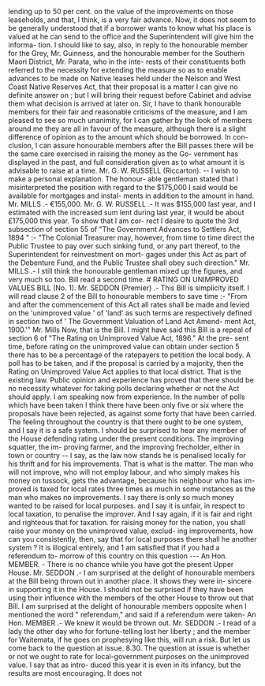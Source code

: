 lending up to 50 per cent. on the value of the improvements on those leaseholds, and that, I think, is a very fair advance. Now, it does not seem to be generally understood that if a borrower wants to know what his place is valued at he can send to the office and the Superintendent will give him the informa- tion. I should like to say, also, in reply to the honourable member for the Grey, Mr. Guinness, and the honourable member for the Southern Maori District, Mr. Parata, who in the inte- rests of their constituents both referred to the necessity for extending the measure so as to enable advances to be made on Native leases held under the Nelson and West Coast Native Reserves Act, that their proposal is a matter I can give no definite answer on ; but I will bring their request before Cabinet and advise them what decision is arrived at later on. Sir, I have to thank honourable members for their fair and reasonable criticisms of the measure, and I am pleased to see so much unanimity, for I can gather by the look of members around me they are all in favour of the measure, although there is a slight difference of opinion as to the amount which should be borrowed. In con- clusion, I can assure honourable members after the Bill passes there will be the same care exercised in raising the money as the Go- vernment has displayed in the past, and full consideration given as to what amount it is advisable to raise at a time. Mr. G. W. RUSSELL (Riccarton). -- I wish to make a personal explanation. The honour- able gentleman stated that I misinterpreted the position with regard to the $175,000 I said would be available for mortgages and instal- ments in addition to the amount in hand. Mr. MILLS .- €155,000. Mr. G. W. RUSSELL .- It was $155,000 last year, and I estimated with the increased sum lent during last year, it would be about £175,000 this year. To show that I am cor- rect I desire to quote the 3rd subsection of section 55 of "The Government Advances to Settlers Act, 1894 " :- "The Colonial Treasurer may, however, from time to time direct the Public Trustee to pay over such sinking fund, or any part thereof, to the Superintendent for reinvestment on mort- gages under this Act as part of the Debenture Fund, and the Public Trustee shall obey such direction." Mr. MILLS .- I still think the honourable gentleman mixed up the figures, and very much so too. Bill read a second time. # RATING ON UNIMPROVED VALUES BILL (No. 1). Mr. SEDDON (Premier) .- This Bill is simplicity itself. I will read clause 2 of the Bill to honourable members to save time :- "From and after the commencement of this Act all rates shall be made and levied on the 'unimproved value ' of 'land' as such terms are respectively defined in section two of ' The Government Valuation of Land Act Amend- ment Act, 1900.'" Mr. Mills Now, that is the Bill. I might have said this Bill is a repeal of section 6 of "The Rating on Unimproved Value Act, 1896." At the pre- sent time, before rating on the unimproved value can obtain under section 5 there has to be a percentage of the ratepayers to petition the local body. A poll has to be taken, and if the proposal is carried by a majority, then the Rating on Unimproved Value Act applies to that local district. That is the existing law. Public opinion and experience has proved that there should be no necessity whatever for taking polls declaring whether or not the Act should apply. I am speaking now from experience. In the number of polls which have been taken I think there have been only five or six where the proposals have been rejected, as against some forty that have been carried. The feeling throughout the country is that there ought to be one system, and I say it is a safe system. I should be surprised to hear any member of the House defending rating under the present conditions. The improving squatter, the im- proving farmer, and the improving frecholder, either in town or country -- I say, as the law now stands he is penalised locally for his thrift and for his improvements. That is what is the matter. The man who will not improve, who will not employ labour, and who simply makes his money on tussock, gets the advantage, because his neighbour who has im- proved is taxed for local rates three times as much in some instances as the man who makes no improvements. I say there is only so much money wanted to be raised for local purposes. and I say it is unfair, in respect to local taxation, to penalise the improver. And I say again, if it is fair and right and righteous that for taxation. for raising money for the nation, you shall raise your money on the unimproved value, exclud- ing improvements, how can you consistently, then, say that for local purposes there shall he another system ? It is illogical entirely, and 1 am satisfied that if you had a referendum to- morrow of this country on this question --- An Hon. MEMBER. - There is no chance while you have got the present Upper House. Mr. SEDDON .- I am surprised at the delight of honourable members at the Bill being thrown out in another place. It shows they were in- sincere in supporting it in the House. I should not be surprised if they have been using their influence with the members of the other House to throw out that Bill. I am surprised at the delight of honourable members opposite when I mentioned the word " referendum," and said if a referendum were taken- An Hon. MEMBER .- We knew it would be thrown out. Mr. SEDDON .- I read of a lady the other day who for fortune-telling lost her liberty ; and the member for Waitemata, if he goes on prophesying like this, will run a risk. But let us come back to the question at issue. 8.30. The question at issue is whether or not we ought to rate for local-government purposes on the unimproved value. I say that as intro- duced this year it is even in its infancy, but the results are most encouraging. It does not 